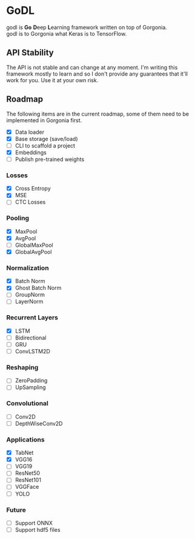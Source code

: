 # GoDL

godl is **Go** **D**eep **L**earning framework written on top of Gorgonia.  
godl is to Gorgonia what Keras is to TensorFlow.

## API Stability
The API is not stable and can change at any moment.
I'm writing this framework mostly to learn and so I don't provide any guarantees
that it'll work for you. Use it at your own risk.

## Roadmap

The following items are in the current roadmap, some of them need to be implemented in Gorgonia first.

- [x] Data loader  
- [x] Base storage (save/load)  
- [ ] CLI to scaffold a project  
- [x] Embeddings  
- [ ] Publish pre-trained weights

### Losses
- [x] Cross Entropy
- [x] MSE
- [ ] CTC Losses 

### Pooling
- [x] MaxPool
- [x] AvgPool
- [ ] GlobalMaxPool
- [x] GlobalAvgPool

### Normalization
- [x] Batch Norm
- [x] Ghost Batch Norm
- [ ] GroupNorm  
- [ ] LayerNorm  

### Recurrent Layers
- [x] LSTM  
- [ ] Bidirectional  
- [ ] GRU
- [ ] ConvLSTM2D

### Reshaping
- [ ] ZeroPadding
- [ ] UpSampling

### Convolutional
- [ ] Conv2D
- [ ] DepthWiseConv2D

### Applications
- [x] TabNet  
- [x] VGG16  
- [ ] VGG19  
- [ ] ResNet50  
- [ ] ResNet101 
- [ ] VGGFace 
- [ ] YOLO  

### Future
- [ ] Support ONNX  
- [ ] Support hdf5 files  
